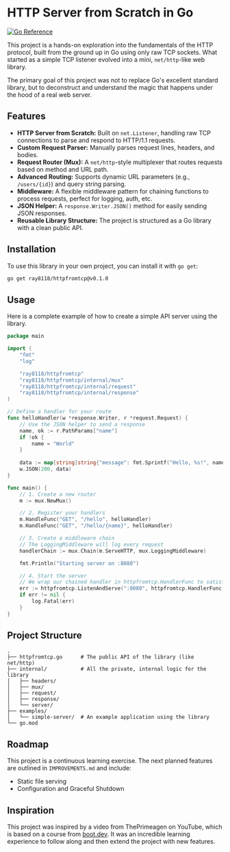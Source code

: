 # HTTP Server from Scratch in Go

[![Go Reference](https://pkg.go.dev/badge/ray8118/httpfromtcp.svg)](https://pkg.go.dev/ray8118/httpfromtcp)

This project is a hands-on exploration into the fundamentals of the HTTP protocol, built from the ground up in Go using only raw TCP sockets. What started as a simple TCP listener evolved into a mini, `net/http`-like web library.

The primary goal of this project was not to replace Go's excellent standard library, but to deconstruct and understand the magic that happens under the hood of a real web server.

## Features

*   **HTTP Server from Scratch:** Built on `net.Listener`, handling raw TCP connections to parse and respond to HTTP/1.1 requests.
*   **Custom Request Parser:** Manually parses request lines, headers, and bodies.
*   **Request Router (Mux):** A `net/http`-style multiplexer that routes requests based on method and URL path.
*   **Advanced Routing:** Supports dynamic URL parameters (e.g., `/users/{id}`) and query string parsing.
*   **Middleware:** A flexible middleware pattern for chaining functions to process requests, perfect for logging, auth, etc.
*   **JSON Helper:** A `response.Writer.JSON()` method for easily sending JSON responses.
*   **Reusable Library Structure:** The project is structured as a Go library with a clean public API.

## Installation

To use this library in your own project, you can install it with `go get`:
```bash
go get ray8118/httpfromtcp@v0.1.0
```

## Usage

Here is a complete example of how to create a simple API server using the library.

```go
package main

import (
	"fmt"
	"log"

	"ray8118/httpfromtcp"
	"ray8118/httpfromtcp/internal/mux"
	"ray8118/httpfromtcp/internal/request"
	"ray8118/httpfromtcp/internal/response"
)

// Define a handler for your route
func helloHandler(w *response.Writer, r *request.Request) {
	// Use the JSON helper to send a response
	name, ok := r.PathParams["name"]
	if !ok {
		name = "World"
	}
	
	data := map[string]string{"message": fmt.Sprintf("Hello, %s!", name)}
	w.JSON(200, data)
}

func main() {
	// 1. Create a new router
	m := mux.NewMux()

	// 2. Register your handlers
	m.HandleFunc("GET", "/hello", helloHandler)
	m.HandleFunc("GET", "/hello/{name}", helloHandler)

	// 3. Create a middleware chain
	// The LoggingMiddleware will log every request
	handlerChain := mux.Chain(m.ServeHTTP, mux.LoggingMiddleware)

	fmt.Println("Starting server on :8080")

	// 4. Start the server
	// We wrap our chained handler in httpfromtcp.HandlerFunc to satisfy the interface
	err := httpfromtcp.ListenAndServe(":8080", httpfromtcp.HandlerFunc(handlerChain))
	if err != nil {
		log.Fatal(err)
	}
}
```

## Project Structure

```
.
├── httpfromtcp.go      # The public API of the library (like net/http)
├── internal/           # All the private, internal logic for the library
│   ├── headers/
│   ├── mux/
│   ├── request/
│   ├── response/
│   └── server/
├── examples/
│   └── simple-server/  # An example application using the library
└── go.mod
```

## Roadmap

This project is a continuous learning exercise. The next planned features are outlined in `IMPROVEMENTS.md` and include:

*   Static file serving
*   Configuration and Graceful Shutdown

## Inspiration

This project was inspired by a video from ThePrimeagen on YouTube, which is based on a course from [boot.dev](https://boot.dev). It was an incredible learning experience to follow along and then extend the project with new features.